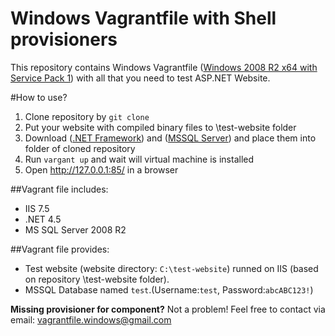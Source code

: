 Windows Vagrantfile with Shell provisioners
=============================

This repository contains Windows Vagrantfile ([Windows 2008 R2 x64 with Service Pack 1](https://vagrantcloud.com/ferventcoder/boxes/win2008r2-x64-nocm)) with all that you need to test ASP.NET Website.

#How to use?
1. Clone repository by `git clone`
2. Put your website with compiled binary files to \test-website folder
3. Download ([.NET Framework](http://download.microsoft.com/download/1/6/7/167F0D79-9317-48AE-AEDB-17120579F8E2/NDP451-KB2858728-x86-x64-AllOS-ENU.exe)) and ([MSSQL Server](http://download.microsoft.com/download/0/4/B/04BE03CD-EAF3-4797-9D8D-2E08E316C998/SQLEXPRWT_x64_ENU.exe)) and place them into folder of cloned repository
4. Run `vargant up` and wait will virtual machine is installed
5. Open http://127.0.0.1:85/ in a browser

##Vagrant file includes:
* IIS 7.5
* .NET 4.5
* MS SQL Server 2008 R2

##Vagrant file provides:
* Test website (website directory: `C:\test-website`) runned on IIS (based on repository \test-website folder).
* MSSQL Database named `test`.(Username:`test`, Password:`abcABC123!`)
 
**Missing provisioner for component?**
Not a problem! Feel free to contact via email: vagrantfile.windows@gmail.com
